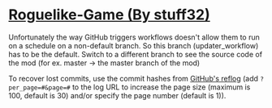 # [Roguelike-Game (By stuff32)](https://github.com/stuff32/Roguelike-Game)

Unfortunately the way GitHub triggers workflows doesn't allow them to run on a schedule on a non-default branch. So this branch (updater_workflow) has to be the default. Switch to a different branch to see the source code of the mod (for ex. master -> the master branch of the mod)

To recover lost commits, use the commit hashes from [GitHub's reflog](https://api.github.com/repos/KtaneModules/Roguelike-Game-stuff32/events) (add `?per_page=#&page=#` to the log URL to increase the page size (maximum is 100, default is 30) and/or specify the page number (default is 1)).
